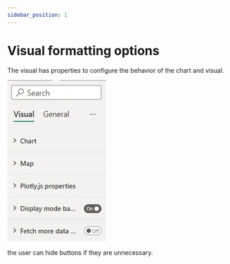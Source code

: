 ```yaml
---
sidebar_position: 1
---
```


# Visual formatting options

The visual has properties to configure the behavior of the chart and visual.

![Formatting options](./img/formatting-options.webp)

the user can hide buttons if they are unnecessary.